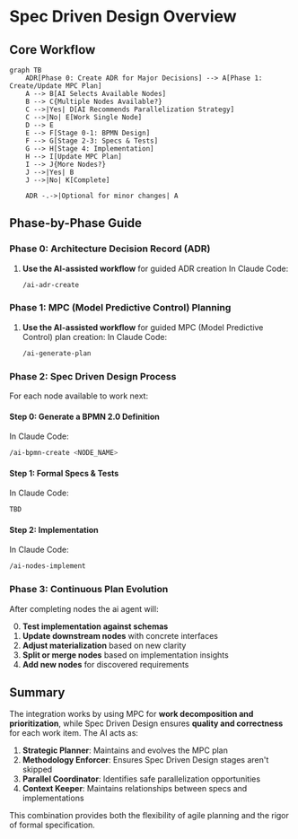 # Spec Driven Design Overview
## Core Workflow

```mermaid
graph TB
    ADR[Phase 0: Create ADR for Major Decisions] --> A[Phase 1: Create/Update MPC Plan]
    A --> B[AI Selects Available Nodes]
    B --> C{Multiple Nodes Available?}
    C -->|Yes| D[AI Recommends Parallelization Strategy]
    C -->|No| E[Work Single Node]
    D --> E
    E --> F[Stage 0-1: BPMN Design]
    F --> G[Stage 2-3: Specs & Tests]
    G --> H[Stage 4: Implementation]
    H --> I[Update MPC Plan]
    I --> J{More Nodes?}
    J -->|Yes| B
    J -->|No| K[Complete]
    
    ADR -.->|Optional for minor changes| A
```

## Phase-by-Phase Guide
### Phase 0: Architecture Decision Record (ADR)

1. **Use the AI-assisted workflow** for guided ADR creation
In Claude Code:
   ```bash
   /ai-adr-create
   ```

### Phase 1: MPC (Model Predictive Control) Planning

1. **Use the AI-assisted workflow** for guided MPC (Model Predictive Control) plan creation:
In Claude Code:
   ```bash
   /ai-generate-plan
   ```

### Phase 2: Spec Driven Design Process
For each node available to work next:

#### Step 0: Generate a BPMN 2.0 Definition
In Claude Code:
   ```bash
   /ai-bpmn-create <NODE_NAME>
   ```
#### Step 1: Formal Specs & Tests
In Claude Code:
   ```bash
   TBD
   ```
#### Step 2: Implementation
In Claude Code:
   ```bash
   /ai-nodes-implement
   ```

### Phase 3: Continuous Plan Evolution
After completing nodes the ai agent will:

0. **Test implementation against schemas**
1. **Update downstream nodes** with concrete interfaces
2. **Adjust materialization** based on new clarity
3. **Split or merge nodes** based on implementation insights
4. **Add new nodes** for discovered requirements

## Summary
The integration works by using MPC for **work decomposition and prioritization**, while Spec Driven Design ensures **quality and correctness** for each work item. The AI acts as:

1. **Strategic Planner**: Maintains and evolves the MPC plan
2. **Methodology Enforcer**: Ensures Spec Driven Design stages aren't skipped
3. **Parallel Coordinator**: Identifies safe parallelization opportunities
4. **Context Keeper**: Maintains relationships between specs and implementations

This combination provides both the flexibility of agile planning and the rigor of formal specification.
